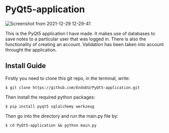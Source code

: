 # PyQt5-application

![Screenshot from 2021-12-29 12-29-41](https://user-images.githubusercontent.com/70594311/147687811-703374eb-847c-4de2-a9e0-321822b18f22.png)

This is the PyQt5 application I have made. It makes use of databases to save notes to a particular user that was logged in. There is also the functionality of creating an account. Validation has been taken into account throught the application.

## Install Guide

Firstly you need to clone this git repo, in the terminal, write:
```
$ git clone https://github.com/EndoEU/PyQt5-application.git
```
Then install the required python packages:
```
$ pip install pyqt5 sqlalchemy werkzeug
```
Then go into the directory and run the main.py file by:
```
$ cd PyQt5-application && python main.py
```
